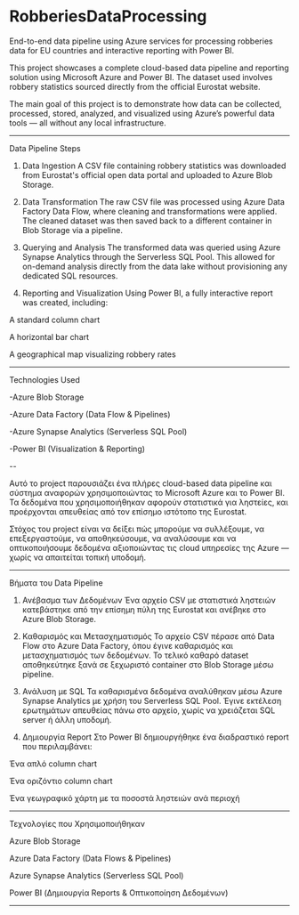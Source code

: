 # RobberiesDataProcessing
End-to-end data pipeline using Azure services for processing robberies data for EU countries and interactive reporting with Power BI.

This project showcases a complete cloud-based data pipeline and reporting solution using Microsoft Azure and Power BI. The dataset used involves robbery statistics sourced directly from the official Eurostat website.

The main goal of this project is to demonstrate how data can be collected, processed, stored, analyzed, and visualized using Azure’s powerful data tools — all without any local infrastructure.


---

Data Pipeline Steps

1. Data Ingestion
A CSV file containing robbery statistics was downloaded from Eurostat's official open data portal and uploaded to Azure Blob Storage.


2. Data Transformation
The raw CSV file was processed using Azure Data Factory Data Flow, where cleaning and transformations were applied. The cleaned dataset was then saved back to a different container in Blob Storage via a pipeline.


3. Querying and Analysis
The transformed data was queried using Azure Synapse Analytics through the Serverless SQL Pool. This allowed for on-demand analysis directly from the data lake without provisioning any dedicated SQL resources.


4. Reporting and Visualization
Using Power BI, a fully interactive report was created, including:

A standard column chart

A horizontal bar chart

A geographical map visualizing robbery rates

---

Technologies Used

-Azure Blob Storage

-Azure Data Factory (Data Flow & Pipelines)

-Azure Synapse Analytics (Serverless SQL Pool)

-Power BI (Visualization & Reporting)


--

Αυτό το project παρουσιάζει ένα πλήρες cloud-based data pipeline και σύστημα αναφορών χρησιμοποιώντας το Microsoft Azure και το Power BI. Τα δεδομένα που χρησιμοποιήθηκαν αφορούν στατιστικά για ληστείες, και προέρχονται απευθείας από τον επίσημο ιστότοπο της Eurostat.

Στόχος του project είναι να δείξει πώς μπορούμε να συλλέξουμε, να επεξεργαστούμε, να αποθηκεύσουμε, να αναλύσουμε και να οπτικοποιήσουμε δεδομένα αξιοποιώντας τις cloud υπηρεσίες της Azure — χωρίς να απαιτείται τοπική υποδομή.


---

Βήματα του Data Pipeline

1. Ανέβασμα των Δεδομένων
Ένα αρχείο CSV με στατιστικά ληστειών κατεβάστηκε από την επίσημη πύλη της Eurostat και ανέβηκε στο Azure Blob Storage.


2. Καθαρισμός και Μετασχηματισμός
Το αρχείο CSV πέρασε από Data Flow στο Azure Data Factory, όπου έγινε καθαρισμός και μετασχηματισμός των δεδομένων. Το τελικό καθαρό dataset αποθηκεύτηκε ξανά σε ξεχωριστό container στο Blob Storage μέσω pipeline.


3. Ανάλυση με SQL
Τα καθαρισμένα δεδομένα αναλύθηκαν μέσω Azure Synapse Analytics με χρήση του Serverless SQL Pool. Έγινε εκτέλεση ερωτημάτων απευθείας πάνω στο αρχείο, χωρίς να χρειάζεται SQL server ή άλλη υποδομή.


4. Δημιουργία Report
Στο Power BI δημιουργήθηκε ένα διαδραστικό report που περιλαμβάνει:

Ένα απλό column chart

Ένα οριζόντιο column chart

Ένα γεωγραφικό χάρτη με τα ποσοστά ληστειών ανά περιοχή





---

Τεχνολογίες που Χρησιμοποιήθηκαν

Azure Blob Storage

Azure Data Factory (Data Flows & Pipelines)

Azure Synapse Analytics (Serverless SQL Pool)

Power BI (Δημιουργία Reports & Οπτικοποίηση Δεδομένων)



---
